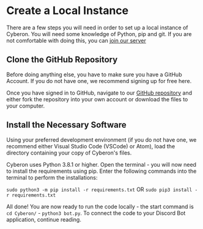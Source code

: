 # Create a Local Instance

There are a few steps you will need in order to set up a local instance of Cyberon. You will need some knowledge of Python, pip and git. If you are not comfortable with doing this, you can [join our server](https://discord.gg/sTYguvHP8t) 

## Clone the GitHub Repository

Before doing anything else, you have to make sure you have a GitHub Account. If you do not have one, we recommend signing up for free here.

Once you have signed in to GitHub, navigate to our [GitHub repository](https://github.com/starlightknown/Cyberon) and either fork the repository into your own account or download the files to your computer.

## Install the Necessary Software

Using your preferred development environment (if you do not have one, we recommend either Visual Studio Code (VSCode) or Atom), load the directory containing your copy of Cyberon's files.

Cyberon uses Python 3.8.1 or higher. Open the terminal - you will now need to install the requirements using pip. Enter the following commands into the terminal to perform the installations:

`sudo python3 -m pip install -r requirements.txt`  OR `sudo pip3 install -r requirements.txt`

All done! You are now ready to run the code locally - the start command is `cd Cyberon/` - `python3 bot.py`. To connect the code to your Discord Bot application, continue reading.
